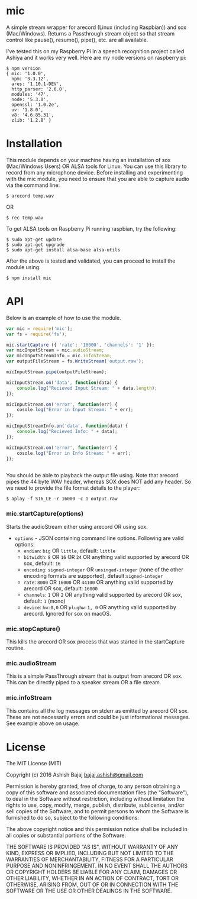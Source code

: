 # mic
A simple stream wrapper for arecord (Linux (including Raspbian)) and sox (Mac/Windows). Returns a Passthrough stream object so that stream control like pause(), resume(), pipe(), etc. are all available.

I've tested this on my Raspberry Pi in a speech recognition project called Ashiya and it works very well. Here are my node versions on raspberry pi:

```
$ npm version
{ mic: '1.0.0',
  npm: '3.3.12',
  ares: '1.10.1-DEV',
  http_parser: '2.6.0',
  modules: '47',
  node: '5.3.0',
  openssl: '1.0.2e',
  uv: '1.8.0',
  v8: '4.6.85.31',
  zlib: '1.2.8' }
```

Installation
============
This module depends on your machine having an installation of sox (Mac/Windows Users) OR ALSA tools for Linux. You can use this library to record from any microphone device.
Before installing and experimenting with the mic module, you need to ensure that you are able to capture audio via the command line:

```
$ arecord temp.wav
```
OR
```
$ rec temp.wav
```
To get ALSA tools on Raspberry Pi running raspbian, try the following:
```
$ sudo apt-get update
$ sudo apt-get upgrade
$ sudo apt-get install alsa-base alsa-utils
```

After the above is tested and validated, you can proceed to install the module using:

```
$ npm install mic
```

API
============
Below is an example of how to use the module. 
```javascript
var mic = require('mic');
var fs = require('fs');

mic.startCapture ({ 'rate': '16000', 'channels': '1' });
var micInputStream = mic.audioStream;
var micInputStreamInfo = mic.infoStream;
var outputFileStream = fs.WriteStream('output.raw');

micInputStream.pipe(outputFileStream);

micInputStream.on('data', function(data) {
    console.log("Recieved Input Stream: " + data.length);
});

micInputStream.on('error', function(err) {
    cosole.log("Error in Input Stream: " + err);
});

micInputStreamInfo.on('data', function(data) {
    console.log("Recieved Info: " + data);
});

micInputStream.on('error', function(err) {
    cosole.log("Error in Info Stream: " + err);
});
    
```

You should be able to playback the output file using. Note that arecord pipes the 44 byte WAV header, whereas SOX does NOT add any header. So we need to provide the file format details to the player:

```
$ aplay -f S16_LE -r 16000 -c 1 output.raw
```

### mic.startCapture(options)
Starts the audioStream either using arecord OR using sox.
* `options` - JSON containing command line options. Following are valid options:
    * `endian`: `big` OR `little`, default: `little`
    * `bitwidth`: `8` OR `16` OR `24` OR anything valid supported by arecord OR sox, default: `16`
    * `encoding`: `signed-integer` OR `unsinged-integer` (none of the other encoding formats are supported), default:`signed-integer`
    * `rate`: `8000` OR `16000` OR `44100` OR anything valid supported by arecord OR sox, default: `16000`
    * `channels`: `1` OR `2` OR anything valid supported by arecord OR sox, default: `1` (mono)
    * `device`: `hw:0,0` OR `plughw:1, 0` OR anything valid supported by arecord. Ignored for sox on macOS.

### mic.stopCapture()
This kills the arecord OR sox process that was started in the startCapture routine.

### mic.audioStream
This is a simple PassThrough stream that is output from arecord OR sox. This can be directly piped to a speaker stream OR a file stream.

### mic.infoStream
This contains all the log messages on stderr as emitted by arecord OR sox. These are not necessarily errors and could be just informational messages. See example above on usage.


License
==========
The MIT License (MIT)

Copyright (c) 2016 Ashish Bajaj bajaj.ashish@gmail.com

Permission is hereby granted, free of charge, to any person obtaining a copy of this software and associated documentation files (the "Software"), to deal in the Software without restriction, including without limitation the rights to use, copy, modify, merge, publish, distribute, sublicense, and/or sell copies of the Software, and to permit persons to whom the Software is furnished to do so, subject to the following conditions:

The above copyright notice and this permission notice shall be included in all copies or substantial portions of the Software.

THE SOFTWARE IS PROVIDED "AS IS", WITHOUT WARRANTY OF ANY KIND, EXPRESS OR IMPLIED, INCLUDING BUT NOT LIMITED TO THE WARRANTIES OF MERCHANTABILITY, FITNESS FOR A PARTICULAR PURPOSE AND NONINFRINGEMENT. IN NO EVENT SHALL THE AUTHORS OR COPYRIGHT HOLDERS BE LIABLE FOR ANY CLAIM, DAMAGES OR OTHER LIABILITY, WHETHER IN AN ACTION OF CONTRACT, TORT OR OTHERWISE, ARISING FROM, OUT OF OR IN CONNECTION WITH THE SOFTWARE OR THE USE OR OTHER DEALINGS IN THE SOFTWARE.
